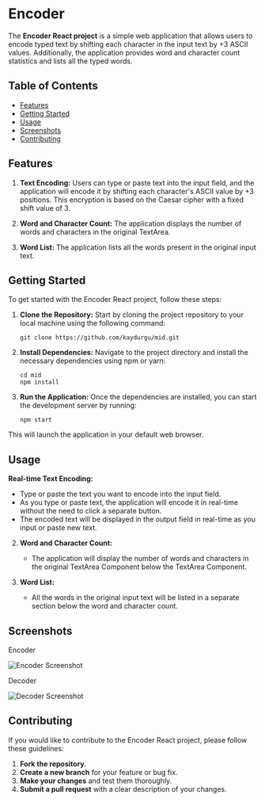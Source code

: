 # Encoder 

The **Encoder React project** is a simple web application that allows users to encode typed text by shifting each character in the input text by +3 ASCII values. Additionally, the application provides word and character count statistics and lists all the typed words.

## Table of Contents

- [Features](#features)
- [Getting Started](#getting-started)
- [Usage](#usage)
- [Screenshots](#screenshots)
- [Contributing](#contributing)
## Features

1. **Text Encoding:** Users can type or paste text into the input field, and the application will encode it by shifting each character's ASCII value by +3 positions. This encryption is based on the Caesar cipher with a fixed shift value of 3.

2. **Word and Character Count:** The application displays the number of words and characters in the original TextArea.

3. **Word List:** The application lists all the words present in the original input text.

## Getting Started

To get started with the Encoder React project, follow these steps:

1. **Clone the Repository:** Start by cloning the project repository to your local machine using the following command:
   ```shell
   git clone https://github.com/kaydurgu/mid.git
    ```
2. **Install Dependencies:** Navigate to the project directory and install the necessary dependencies using npm or yarn:
    ```shell
    cd mid
    npm install
    ```
3. **Run the Application:** Once the dependencies are installed, you can start the development server by running:

    ```shell
    npm start
    ```
This will launch the application in your default web browser.

## Usage

**Real-time Text Encoding:**

  - Type or paste the text you want to encode into the input field.
  - As you type or paste text, the application will encode it in real-time without the need to click a separate button.
  - The encoded text will be displayed in the output field in real-time as you input or paste new text.

2. **Word and Character Count:**

   - The application will display the number of words and characters in the original TextArea Component below the TextArea Component.

3. **Word List:**

   - All the words in the original input text will be listed in a separate section below the word and character count.
     
## Screenshots

Encoder         

![Encoder Screenshot](https://github.com/kaydurgu/mid/blob/main/screens/all2.PNG) 


Decoder

![Decoder Screenshot](https://github.com/kaydurgu/mid/blob/main/screens/all4.PNG) 

## Contributing

If you would like to contribute to the Encoder React project, please follow these guidelines:

1. **Fork the repository.**
2. **Create a new branch** for your feature or bug fix.
3. **Make your changes** and test them thoroughly.
4. **Submit a pull request** with a clear description of your changes.
